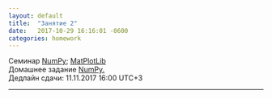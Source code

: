 ```yaml
---
layout: default
title:  "Занятие 2"
date:   2017-10-29 16:16:01 -0600
categories: homework
---
```

Семинар [NumPy](https://github.com/deepmipt/dlschl/blob/master/seminars/1st_seminar_python/numpy/NumPy.ipynb); [MatPlotLib](https://github.com/deepmipt/dlschl/tree/master/seminars/2nd_seminar_libs_and_ml)  
Домашнее задание
[NumPy.](https://github.com/deepmipt/dlschl/blob/master/seminars/1st_seminar_python/homework/hw1_numpy.ipynb)  
Дедлайн сдачи: 11.11.2017 16:00 UTC+3

----------------------------
